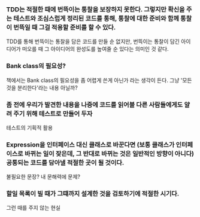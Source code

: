 ### TDD는 적절한 때에 번뜩이는 통찰을 보장하지 못한다. 그렇지만 확신을 주는 테스트와 조심스럽게 정리된 코드를 통해, 통찰에 대한 준비와 함께 통찰이 번뜩일 때 그걸 적용할 준비를 할 수 있다.
TDD를 통해 번뜩이는 통찰을 담은 코드를 만들 순 없지만, 번뜩이는 통찰이 담긴 아이디어가 떠오를 때 그 아이디어의 완성도를 높여줄 순 있다는 의미인 것 같다.

### Bank class의 필요성?
책에서는 Bank class의 필요성을 좀 어렵게 쓴게 아닌가 라는 생각이 든다. 그냥 '모든 것을 분리한다'라는 내용 아닐까?

### 좀 전에 우리가 발견한 내용을 나중에 코드를 읽어볼 다른 사람들에게도 얄려 주기 위해 테스트로 만들어 두자
테스트의 기획적 활용

### Expression을 인터페이스 대신 클래스로 바꾼다면 (보통 클래스가 인터페이스로 바뀌는 일이 잦은데, 그 반대로 바뀌는 것은 일반적인 방향이 아니다) 공통되는 코드를 담아낼 적절한 곳이 될 것이다.
불필요한 문장? 내 문해력에 문제?

### 할일 목록이 빌 때가 그떄까지 설계한 것을 검토하기에 적절한 시기다.
그런 때를 주지 않는 현실
